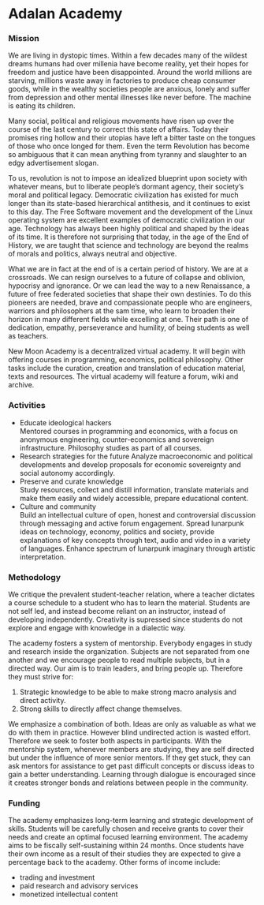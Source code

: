 # Adalan Academy

### Mission

We are living in dystopic times. Within a few decades many of the wildest dreams humans had over millenia have become reality, yet their hopes for freedom and justice have been disappointed. Around the world millions are starving, millions waste away in factories to produce cheap consumer goods, while in the wealthy societies people are anxious, lonely and suffer from depression and other mental illnesses like never before. The machine is eating its children.

Many social, political and religious movements have risen up over the course of the last century to correct this state of affairs. Today their promises ring hollow and their utopias have left a bitter taste on the tongues of those who once longed for them. Even the term Revolution has become so ambiguous that it can mean anything from tyranny and slaughter to an edgy advertisement slogan.

To us, revolution is not to impose an idealized blueprint upon society with whatever means, but to liberate people’s dormant agency, their society’s moral and political legacy. Democratic civilization has existed for much longer than its state-based hierarchical antithesis, and it continues to exist to this day. The Free Software movement and the development of the Linux operating system are excellent examples of democratic civilization in our age.
Technology has always been highly political and shaped by the ideas of its time. It is therefore not surprising that today, in the age of the End of History, we are taught that science and technology are beyond the realms of morals and politics, always neutral and objective. 

What we are in fact at the end of is a certain period of history. We are at a crossroads. We can resign ourselves to a future of collapse and oblivion, hypocrisy and ignorance. Or we can lead the way to a new Renaissance, a future of free federated societies that shape their own destinies. 
To do this pioneers are needed, brave and compassionate people who are engineers, warriors and philosophers at the sam time, who learn to broaden their horizon in many different fields while excelling at one. Their path is one of dedication, empathy, perseverance and humility, of being students as well as teachers.

New Moon Academy is a decentralized virtual academy. It will begin with offering courses in programming, economics, political philosophy. Other tasks include the curation, creation and translation of education material, texts and resources. The virtual academy will feature a forum, wiki and archive.


### Activities

- Educate ideological hackers  
  Mentored courses in programming and economics, with a focus on anonymous engineering, counter-economics and sovereign infrastructure. Philosophy studies as part of all courses.
- Research strategies for the future
  Analyze macroeconomic and political developments and develop proposals for economic sovereignty and social autonomy accordingly.
- Preserve and curate knowledge  
  Study resources, collect and distill information, translate materials and make them easily and widely accessible, prepare educational content.
- Culture and community  
  Build an intellectual culture of open, honest and controversial discussion through messaging and active forum engagement. Spread lunarpunk ideas on technology, economy, politics and society, provide explanations of key concepts through text, audio and video in a variety of languages. Enhance spectrum of lunarpunk imaginary through artistic interpretation.
      

### Methodology

We critique the prevalent student-teacher relation, where a teacher dictates a course schedule to a student who has to learn the material. Students are not self led, and instead become reliant on an instructor, instead of developing independently. Creativity is supressed since students do not explore and engage with knowledge in a dialectic way.

The academy fosters a system of mentorship. Everybody engages in study and research inside the organization. Subjects are not separated from one another and we encourage people to read multiple subjects, but in a directed way. 
Our aim is to train leaders, and bring people up. Therefore they must strive for:
  1. Strategic knowledge to be able to make strong macro analysis and direct activity.
  2. Strong skills to directly affect change themselves.  

We emphasize a combination of both. Ideas are only as valuable as what we do with them in practice. However blind undirected action is wasted effort. Therefore we seek to foster both aspects in participants.
With the mentorship system, whenever members are studying, they are self directed but under the influence of more senior mentors. If they get stuck, they can ask mentors for assistance to get past difficult concepts or discuss ideas to gain a better understanding. Learning through dialogue is encouraged since it creates stronger bonds and relations between people in the community.


### Funding

The academy emphasizes long-term learning and strategic development of skills. Students will be carefully chosen and receive grants to cover their needs and create an optimal focused learning environment.
The academy aims to be fiscally self-sustaining within 24 months. Once students have their own income as a result of their studies they are expected to give a percentage back to the academy. Other forms of income include:
  - trading and investment
  - paid research and advisory services
  - monetized intellectual content


